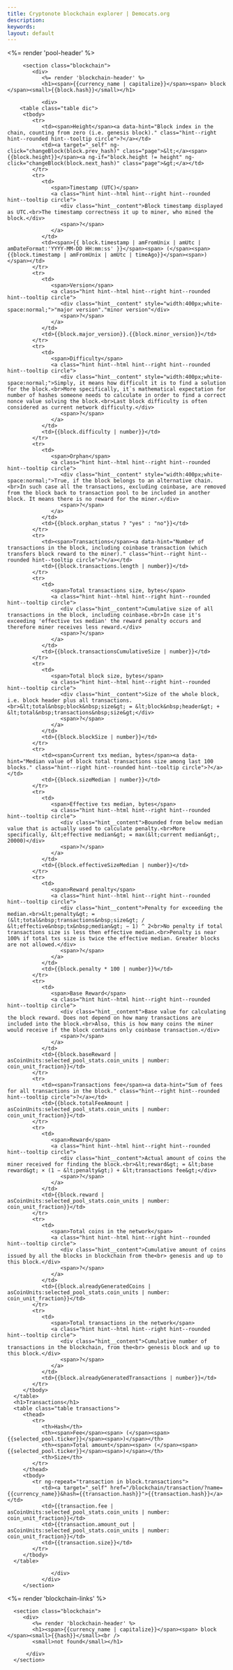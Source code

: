 ```yaml
---
title: Cryptonote blockchain explorer | Democats.org
description: 
keywords: 
layout: default
---
```


<div ng-controller="BlockDetailsCtl">

   <%= render 'pool-header' %>
   
<div class="container">
   <noscript></noscript>

   <div class="main-app-container" ng-if="block">

         <section class="blockchain">
            <div>
               <%= render 'blockchain-header' %>
               <h1><span>{{currency_name | capitalize}}</span><span> block </span><small>{{block.hash}}</small></h1>

               <div>
        <table class="table dic">
         <tbody>
            <tr>
               <td><span>Height</span><a data-hint="Block index in the chain, counting from zero (i.e. genesis block)." class="hint--right hint--rounded hint--tooltip circle">?</a></td>
               <td><a target="_self" ng-click="changeBlock(block.prev_hash)" class="page">&lt;</a><span>{{block.height}}</span><a ng-if="block.height != height" ng-click="changeBlock(block.next_hash)" class="page">&gt;</a></td>
            </tr>
            <tr>
               <td>
                  <span>Timestamp (UTC)</span>
                  <a class="hint hint--html hint--right hint--rounded hint--tooltip circle">
                     <div class="hint__content">Block timestamp displayed as UTC.<br>The timestamp correctness it up to miner, who mined the block.</div>
                     <span>?</span>
                  </a>
               </td>
               <td><span>{{ block.timestamp | amFromUnix | amUtc | amDateFormat:'YYYY-MM-DD HH:mm:ss' }}</span><span> (</span><span>{{block.timestamp | amFromUnix | amUtc | timeAgo}}</span><span>)</span></td>
            </tr>
            <tr>
               <td>
                  <span>Version</span>
                  <a class="hint hint--html hint--right hint--rounded hint--tooltip circle">
                     <div class="hint__content" style="width:400px;white-space:normal;">"major version"."minor version"</div>
                     <span>?</span>
                  </a>
               </td>
               <td>{{block.major_version}}.{{block.minor_version}}</td>
            </tr>
            <tr>
               <td>
                  <span>Difficulty</span>
                  <a class="hint hint--html hint--right hint--rounded hint--tooltip circle">
                     <div class="hint__content" style="width:400px;white-space:normal;">Simply, it means how difficult it is to find a solution for the block.<br>More specifically, it`s mathematical expectation for number of hashes someone needs to calculate in order to find a correct nonce value solving the block.<br>Last block difficulty is often considered as current network difficulty.</div>
                     <span>?</span>
                  </a>
               </td>
               <td>{{block.difficulty | number}}</td>
            </tr>
            <tr>
               <td>
                  <span>Orphan</span>
                  <a class="hint hint--html hint--right hint--rounded hint--tooltip circle">
                     <div class="hint__content" style="width:400px;white-space:normal;">True, if the block belongs to an alternative chain.<br>In such case all the transactions, excluding coinbase, are removed from the block back to transaction pool to be included in another block. It means there is no reward for the miner.</div>
                     <span>?</span>
                  </a>
               </td>
               <td>{{block.orphan_status ? "yes" : "no"}}</td>
            </tr>
            <tr>
               <td><span>Transactions</span><a data-hint="Number of transactions in the block, including coinbase transaction (which transfers block reward to the miner)." class="hint--right hint--rounded hint--tooltip circle">?</a></td>
               <td>{{block.transactions.length | number}}</td>
            </tr>
            <tr>
               <td>
                  <span>Total transactions size, bytes</span>
                  <a class="hint hint--html hint--right hint--rounded hint--tooltip circle">
                     <div class="hint__content">Cumulative size of all transactions in the block, including coinbase.<br>In case it's exceeding 'effective txs median' the reward penalty occurs and therefore miner receives less reward.</div>
                     <span>?</span>
                  </a>
               </td>
               <td>{{block.transactionsCumulativeSize | number}}</td>
            </tr>
            <tr>
               <td>
                  <span>Total block size, bytes</span>
                  <a class="hint hint--html hint--right hint--rounded hint--tooltip circle">
                     <div class="hint__content">Size of the whole block, i.e. block header plus all transactions.<br>&lt;total&nbsp;block&nbsp;size&gt; = &lt;block&nbsp;header&gt; + &lt;total&nbsp;transactions&nbsp;size&gt;</div>
                     <span>?</span>
                  </a>
               </td>
               <td>{{block.blockSize | number}}</td>
            </tr>
            <tr>
               <td><span>Current txs median, bytes</span><a data-hint="Median value of block total transactions size among last 100 blocks." class="hint--right hint--rounded hint--tooltip circle">?</a></td>
               <td>{{block.sizeMedian | number}}</td>
            </tr>
            <tr>
               <td>
                  <span>Effective txs median, bytes</span>
                  <a class="hint hint--html hint--right hint--rounded hint--tooltip circle">
                     <div class="hint__content">Bounded from below median value that is actually used to calculate penalty.<br>More specifically, &lt;effective median&gt; = max(&lt;current median&gt;, 20000)</div>
                     <span>?</span>
                  </a>
               </td>
               <td>{{block.effectiveSizeMedian | number}}</td>
            </tr>
            <tr>
               <td>
                  <span>Reward penalty</span>
                  <a class="hint hint--html hint--right hint--rounded hint--tooltip circle">
                     <div class="hint__content">Penalty for exceeding the median.<br>&lt;penalty&gt; = (&lt;total&nbsp;transactions&nbsp;size&gt; / &lt;effective&nbsp;tx&nbsp;median&gt; − 1) ^ 2<br>No penalty if total transactions size is less then effective median.<br>Penalty is near 100% if total txs size is twice the effective median. Greater blocks are not allowed.</div>
                     <span>?</span>
                  </a>
               </td>
               <td>{{block.penalty * 100 | number}}%</td>
            </tr>
            <tr>
               <td>
                  <span>Base Reward</span>
                  <a class="hint hint--html hint--right hint--rounded hint--tooltip circle">
                     <div class="hint__content">Base value for calculating the block reward. Does not depend on how many transactions are included into the block.<br>Also, this is how many coins the miner would receive if the block contains only coinbase transaction.</div>
                     <span>?</span>
                  </a>
               </td>
               <td>{{block.baseReward | asCoinUnits:selected_pool_stats.coin_units | number: coin_unit_fraction}}</td>
            </tr>
            <tr>
               <td><span>Transactions fee</span><a data-hint="Sum of fees for all transactions in the block." class="hint--right hint--rounded hint--tooltip circle">?</a></td>
               <td>{{block.totalFeeAmount | asCoinUnits:selected_pool_stats.coin_units | number: coin_unit_fraction}}</td>
            </tr>
            <tr>
               <td>
                  <span>Reward</span>
                  <a class="hint hint--html hint--right hint--rounded hint--tooltip circle">
                     <div class="hint__content">Actual amount of coins the miner received for finding the block.<br>&lt;reward&gt; = &lt;base reward&gt; × (1 − &lt;penalty&gt;) + &lt;transactions fee&gt;</div>
                     <span>?</span>
                  </a>
               </td>
               <td>{{block.reward | asCoinUnits:selected_pool_stats.coin_units | number: coin_unit_fraction}}</td>
            </tr>
            <tr>
               <td>
                  <span>Total coins in the network</span>
                  <a class="hint hint--html hint--right hint--rounded hint--tooltip circle">
                     <div class="hint__content">Cumulative amount of coins issued by all the blocks in blockchain from the<br> genesis and up to this block.</div>
                     <span>?</span>
                  </a>
               </td>
               <td>{{block.alreadyGeneratedCoins | asCoinUnits:selected_pool_stats.coin_units | number: coin_unit_fraction}}</td>
            </tr>
            <tr>
               <td>
                  <span>Total transactions in the network</span>
                  <a class="hint hint--html hint--right hint--rounded hint--tooltip circle">
                     <div class="hint__content">Cumulative number of transactions in the blockchain, from the<br> genesis block and up to this block.</div>
                     <span>?</span>
                  </a>
               </td>
               <td>{{block.alreadyGeneratedTransactions | number}}</td>
            </tr>
         </tbody>
      </table>
      <h1>Transactions</h1>
      <table class="table transactions">
         <thead>
            <tr>
               <th>Hash</th>
               <th><span>Fee</span><span> (</span><span>{{selected_pool.ticker}}</span><span>)</span></th>
               <th><span>Total amount</span><span> (</span><span>{{selected_pool.ticker}}</span><span>)</span></th>
               <th>Size</th>
            </tr>
         </thead>
         <tbody>
            <tr ng-repeat="transaction in block.transactions">
               <td><a target="_self" href="/blockchain/transaction/?name={{currency_name}}&hash={{transaction.hash}}">{{transaction.hash}}</a></td>
               <td>{{transaction.fee | asCoinUnits:selected_pool_stats.coin_units | number: coin_unit_fraction}}</td>
               <td>{{transaction.amount_out | asCoinUnits:selected_pool_stats.coin_units | number: coin_unit_fraction}}</td>
               <td>{{transaction.size}}</td>
            </tr>
         </tbody>
      </table>

                  </div>
               </div>
         </section>
   </div>

   <div class="main-app-container" ng-if="!block">
      <%= render 'blockchain-links' %>

      <section class="blockchain">
         <div>
            <%= render 'blockchain-header' %>
            <h1><span>{{currency_name | capitalize}}</span><span> block </span><small>{{hash}}</small><br />
            <small>not found</small></h1>

          </div>
      </section>
   </div>

</div>

</div>

<script src="/js/scripts.js"></script>
<script src="/js/app.js"></script>
